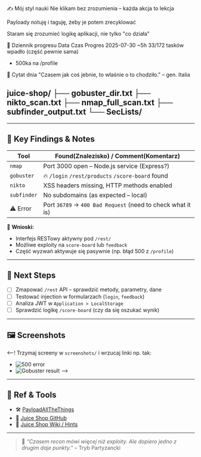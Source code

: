 ✍️ Mój styl nauki
Nie klikam bez zrozumienia – każda akcja to lekcja

Payloady notuję i taguję, żeby je potem zrecyklować

Staram się zrozumieć logikę aplikacji, nie tylko "co działa"

🧠 Dziennik progresu
Data	Czas	Progres
2025-07-30	~5h	33/172 tasków wpadło (część pewnie sama)
+ 500ka na /profile

🧠 Cytat dnia
"Czasem jak coś jebnie, to właśnie o to chodziło." – gen. Italia

juice-shop/
├── gobuster_dir.txt
├── nikto_scan.txt
├── nmap_full_scan.txt
├── subfinder_output.txt
└── SecLists/
---




---

## 📓 Key Findings & Notes

| Tool      | Found(Znalezisko) / Comment(Komentarz)                             |
|-----------|----------------------------------------------------|
| `nmap`    | Port 3000 open – Node.js service (Express?)        |
| `gobuster`| 🔥 `/login` `/rest/products` `/score-board` found  |
| `nikto`   | XSS headers missing, HTTP methods enabled          |
| `subfinder`| No subdomains (as expected – local)               |
| ⚠️ Error  | Port `36789` → `400 Bad Request` (need to check what it is)  |

🧠 **Wnioski:**
- Interfejs RESTowy aktywny pod `/rest/`
- Możliwe exploity na `score-board` lub `feedback`
- Część wyzwań aktywuje się pasywnie (np. błąd 500 z `/profile`)

---

## 🧪 Next Steps

- [ ] Zmapować `/rest` API – sprawdzić metody, parametry, dane
- [ ] Testować injection w formularzach (`login`, `feedback`)
- [ ] Analiza JWT w `Application > LocalStorage`
- [ ] Sprawdzić logikę `/score-board` (czy da się oszukać wynik)

---

## 🖼️ Screenshots
<--!
Trzymaj screeny w `screenshots/` i wrzucaj linki np. tak:

- ![500 error](./screenshots/error_500_profile.png)
- ![Gobuster result](./screenshots/gobuster_login.png)
-->
---

## 🔗 Ref & Tools

- 🛠️ [PayloadAllTheThings](https://github.com/swisskyrepo/PayloadsAllTheThings)
- 🍹 [Juice Shop GitHub](https://github.com/juice-shop/juice-shop)
- 🧠 [Juice Shop Wiki / Hints](https://pwning.owasp-juice.shop/)

---

> 🧠 *“Czasem recon mówi więcej niż exploity. Ale dopiero jedno z drugim daje punkty.”* – Tryb Partyzancki


